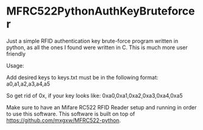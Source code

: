 # MFRC522PythonAuthKeyBruteforcer
Just a simple RFID authentication key brute-force program written in python, as all the ones I found were written in C. This is much more user friendly

Usage:

Add desired keys to keys.txt must be in the following format:
a0,a1,a2,a3,a4,a5

So get rid of 0x, if your key looks like:
0xa0,0xa1,0xa2,0xa3,0xa4,0xa5

Make sure to have an Mifare RC522 RFID Reader setup and running in order to use this software.
This software is built on top of https://github.com/mxgxw/MFRC522-python.

